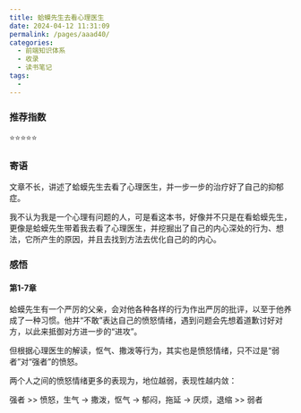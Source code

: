 ```yaml
---
title: 蛤蟆先生去看心理医生
date: 2024-04-12 11:31:09
permalink: /pages/aaad40/
categories:
  - 前端知识体系
  - 收录
  - 读书笔记
tags:
  - 
---
```


### 推荐指数

⭐⭐⭐⭐⭐

### 寄语

文章不长，讲述了蛤蟆先生去看了心理医生，并一步一步的治疗好了自己的抑郁症。

我不认为我是一个心理有问题的人，可是看这本书，好像并不只是在看蛤蟆先生，更像是蛤蟆先生带着我去看了心理医生，并挖掘出了自己的内心深处的行为、想法，它所产生的原因，并且去找到方法去优化自己的的内心。

### 感悟

#### 第1-7章

蛤蟆先生有一个严厉的父亲，会对他各种各样的行为作出严厉的批评，以至于他养成了一种习惯。他并“不敢”表达自己的愤怒情绪，遇到问题会先想着道歉讨好对方，以此来抵御对方进一步的“进攻”。

但根据心理医生的解读，怄气、撒泼等行为，其实也是愤怒情绪，只不过是“弱者”对“强者”的愤怒。

两个人之间的愤怒情绪更多的表现为，地位越弱，表现性越内敛：

强者 >> 愤怒，生气 -> 撒泼，怄气 -> 郁闷，拖延 -> 厌烦，退缩 >> 弱者
